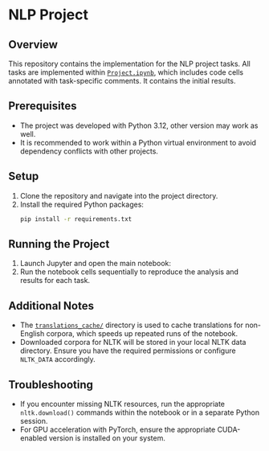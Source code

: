 # NLP Project

## Overview
This repository contains the implementation for the NLP project tasks. All tasks are implemented within [`Project.ipynb`](Project.ipynb), which includes code cells annotated with task-specific comments. It contains the initial results.

## Prerequisites
- The project was developed with Python 3.12, other version may work as well.
- It is recommended to work within a Python virtual environment to avoid dependency conflicts with other projects.

## Setup
1. Clone the repository and navigate into the project directory.
2. Install the required Python packages:
   ```bash
   pip install -r requirements.txt
   ```

## Running the Project
1. Launch Jupyter and open the main notebook:
2. Run the notebook cells sequentially to reproduce the analysis and results for each task.


## Additional Notes
- The [`translations_cache/`](translations_cache) directory is used to cache translations for non-English corpora, which speeds up repeated runs of the notebook.
- Downloaded corpora for NLTK will be stored in your local NLTK data directory. Ensure you have the required permissions or configure `NLTK_DATA` accordingly.

## Troubleshooting
- If you encounter missing NLTK resources, run the appropriate `nltk.download()` commands within the notebook or in a separate Python session.
- For GPU acceleration with PyTorch, ensure the appropriate CUDA-enabled version is installed on your system.
